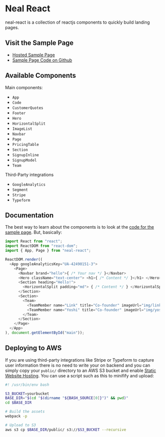 # Neal React

neal-react is a collection of reactjs components to quickly build landing pages. 

## Visit the Sample Page

- [Hosted Sample Page](http://www.nealjs.com)
- [Sample Page Code on Github](https://github.com/dennybritz/neal-sample)

## Available Components

Main components:

- `App`
- `Code`
- `CustomerQuotes`
- `Footer`
- `Hero`
- `HorizontalSplit`
- `ImageList`
- `Navbar`
- `Page`
- `PricingTable`
- `Section`
- `SignupInline`
- `SignupModel`
- `Team`

Third-Party integrations

- `GoogleAnalytics`
- `Segment`
- `Stripe`
- `Typeform`


## Documentation

The best way to learn about the components is to look at the [code for the sample page](https://github.com/dennybritz/neal-sample). But, basically:

```javascript
import React from "react";
import ReactDOM from "react-dom";
import { App, Page } from "neal-react";

ReactDOM.render((
  <App googleAnalyticsKey="UA-42490151-3">
    <Page>
      <Navbar brand="hello">{ /* Your nav */ }</Navbar>
      <Hero className="text-center"> <h1>{ /* Content */ }</h1> </Hero>
      <Section heading="Hello!">
        <HorizontalSplit padding="md"> { /* Content */ } </HorizontalSplit>
      </Section>
      <Section>
        <Team>
          <TeamMember name="Link" title="Co-founder" imageUrl="img/link.jpg"> { /* Description */ } </TeamMember>
          <TeamMember name="Yoshi" title="Co-founder" imageUrl="img/yoshi.jpg"> { /* Description */ } </TeamMember>
        </Team>
      </Section>
    </Page>
  </App>
), document.getElementById("main"));

```

## Deploying to AWS

If you are using third-party integrations like Stripe or Typeform to capture user information there is no need to write your on backend and you can simply copy your `public/` directory to an AWS S3 bucket and enable [Static Website Hosting](http://docs.aws.amazon.com/AmazonS3/latest/dev/WebsiteHosting.html). You can use a script such as this to minifify and upload:


```bash
#! /usr/bin/env bash

S3_BUCKET=yourbucket
BASE_DIR="$(cd "$(dirname "${BASH_SOURCE[0]}")" && pwd)"
cd $BASE_DIR

# Build the assets
webpack -p

# Upload to S3
aws s3 cp $BASE_DIR/public/ s3://$S3_BUCKET --recursive
```